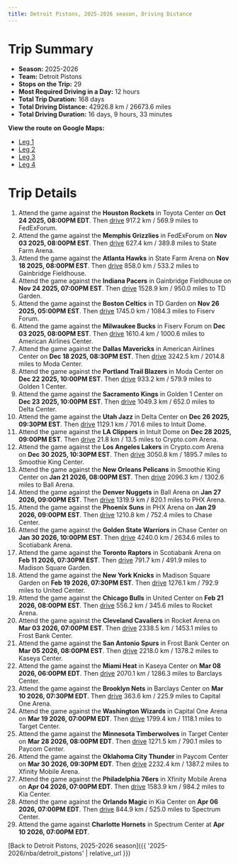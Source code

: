 ```yaml
---
title: Detroit Pistons, 2025-2026 season, Driving Distance
---
```


# Trip Summary
- **Season:** 2025-2026
- **Team:** Detroit Pistons
- **Stops on the Trip:** 29
- **Most Required Driving in a Day:** 12 hours
- **Total Trip Duration:** 168 days
- **Total Driving Distance:** 42926.8 km / 26673.6 miles
- **Total Driving Duration:** 16 days, 9 hours, 33 minutes

**View the route on Google Maps:**
- [Leg 1](https://www.google.com/maps/dir/Toyota+Center+Houston+TX/FedExForum+Memphis+TN/State+Farm+Arena+Atlanta+GA/Gainbridge+Fieldhouse+Indianapolis+IN/TD+Garden+Boston+MA/Fiserv+Forum+Milwaukee+WI/American+Airlines+Center+Dallas+TX/Moda+Center+Portland+OR/Golden+1+Center+Sacramento+CA/Delta+Center+Salt+Lake+City+UT)
- [Leg 2](https://www.google.com/maps/dir/Delta+Center+Salt+Lake+City+UT/Intuit+Dome+Inglewood+CA/Crypto.com+Arena+Los+Angeles+CA/Smoothie+King+Center+New+Orleans+LA/Ball+Arena+Denver+CO/PHX+Arena+Phoenix+AZ/Chase+Center+San+Francisco+CA/Scotiabank+Arena+Toronto+ON/Madison+Square+Garden+New+York+NY/United+Center+Chicago+IL)
- [Leg 3](https://www.google.com/maps/dir/United+Center+Chicago+IL/Rocket+Arena+Cleveland+OH/Frost+Bank+Center+San+Antonio+TX/Kaseya+Center+Miami+FL/Barclays+Center+Brooklyn+NY/Capital+One+Arena+Washington+DC/Target+Center+Minneapolis+MN/Paycom+Center+Oklahoma+City+OK/Xfinity+Mobile+Arena+Philadelphia+PA/Kia+Center+Orlando+FL)
- [Leg 4](https://www.google.com/maps/dir/Kia+Center+Orlando+FL/Spectrum+Center+Charlotte+NC)

# Trip Details
1. Attend the game against the **Houston Rockets** in Toyota Center on **Oct 24 2025, 08:00PM EDT**. Then [drive](https://www.google.com/maps/dir/Toyota+Center+Houston+TX/FedExForum+Memphis+TN) 917.2 km / 569.9 miles to FedExForum.
2. Attend the game against the **Memphis Grizzlies** in FedExForum on **Nov 03 2025, 08:00PM EST**. Then [drive](https://www.google.com/maps/dir/FedExForum+Memphis+TN/State+Farm+Arena+Atlanta+GA) 627.4 km / 389.8 miles to State Farm Arena.
3. Attend the game against the **Atlanta Hawks** in State Farm Arena on **Nov 18 2025, 08:00PM EST**. Then [drive](https://www.google.com/maps/dir/State+Farm+Arena+Atlanta+GA/Gainbridge+Fieldhouse+Indianapolis+IN) 858.0 km / 533.2 miles to Gainbridge Fieldhouse.
4. Attend the game against the **Indiana Pacers** in Gainbridge Fieldhouse on **Nov 24 2025, 07:00PM EST**. Then [drive](https://www.google.com/maps/dir/Gainbridge+Fieldhouse+Indianapolis+IN/TD+Garden+Boston+MA) 1528.9 km / 950.0 miles to TD Garden.
5. Attend the game against the **Boston Celtics** in TD Garden on **Nov 26 2025, 05:00PM EST**. Then [drive](https://www.google.com/maps/dir/TD+Garden+Boston+MA/Fiserv+Forum+Milwaukee+WI) 1745.0 km / 1084.3 miles to Fiserv Forum.
6. Attend the game against the **Milwaukee Bucks** in Fiserv Forum on **Dec 03 2025, 08:00PM EST**. Then [drive](https://www.google.com/maps/dir/Fiserv+Forum+Milwaukee+WI/American+Airlines+Center+Dallas+TX) 1610.4 km / 1000.6 miles to American Airlines Center.
7. Attend the game against the **Dallas Mavericks** in American Airlines Center on **Dec 18 2025, 08:30PM EST**. Then [drive](https://www.google.com/maps/dir/American+Airlines+Center+Dallas+TX/Moda+Center+Portland+OR) 3242.5 km / 2014.8 miles to Moda Center.
8. Attend the game against the **Portland Trail Blazers** in Moda Center on **Dec 22 2025, 10:00PM EST**. Then [drive](https://www.google.com/maps/dir/Moda+Center+Portland+OR/Golden+1+Center+Sacramento+CA) 933.2 km / 579.9 miles to Golden 1 Center.
9. Attend the game against the **Sacramento Kings** in Golden 1 Center on **Dec 23 2025, 10:00PM EST**. Then [drive](https://www.google.com/maps/dir/Golden+1+Center+Sacramento+CA/Delta+Center+Salt+Lake+City+UT) 1049.3 km / 652.0 miles to Delta Center.
10. Attend the game against the **Utah Jazz** in Delta Center on **Dec 26 2025, 09:30PM EST**. Then [drive](https://www.google.com/maps/dir/Delta+Center+Salt+Lake+City+UT/Intuit+Dome+Inglewood+CA) 1129.1 km / 701.6 miles to Intuit Dome.
11. Attend the game against the **LA Clippers** in Intuit Dome on **Dec 28 2025, 09:00PM EST**. Then [drive](https://www.google.com/maps/dir/Intuit+Dome+Inglewood+CA/Crypto.com+Arena+Los+Angeles+CA) 21.8 km / 13.5 miles to Crypto.com Arena.
12. Attend the game against the **Los Angeles Lakers** in Crypto.com Arena on **Dec 30 2025, 10:30PM EST**. Then [drive](https://www.google.com/maps/dir/Crypto.com+Arena+Los+Angeles+CA/Smoothie+King+Center+New+Orleans+LA) 3050.8 km / 1895.7 miles to Smoothie King Center.
13. Attend the game against the **New Orleans Pelicans** in Smoothie King Center on **Jan 21 2026, 08:00PM EST**. Then [drive](https://www.google.com/maps/dir/Smoothie+King+Center+New+Orleans+LA/Ball+Arena+Denver+CO) 2096.3 km / 1302.6 miles to Ball Arena.
14. Attend the game against the **Denver Nuggets** in Ball Arena on **Jan 27 2026, 09:00PM EST**. Then [drive](https://www.google.com/maps/dir/Ball+Arena+Denver+CO/PHX+Arena+Phoenix+AZ) 1319.9 km / 820.1 miles to PHX Arena.
15. Attend the game against the **Phoenix Suns** in PHX Arena on **Jan 29 2026, 09:00PM EST**. Then [drive](https://www.google.com/maps/dir/PHX+Arena+Phoenix+AZ/Chase+Center+San+Francisco+CA) 1210.8 km / 752.4 miles to Chase Center.
16. Attend the game against the **Golden State Warriors** in Chase Center on **Jan 30 2026, 10:00PM EST**. Then [drive](https://www.google.com/maps/dir/Chase+Center+San+Francisco+CA/Scotiabank+Arena+Toronto+ON) 4240.0 km / 2634.6 miles to Scotiabank Arena.
17. Attend the game against the **Toronto Raptors** in Scotiabank Arena on **Feb 11 2026, 07:30PM EST**. Then [drive](https://www.google.com/maps/dir/Scotiabank+Arena+Toronto+ON/Madison+Square+Garden+New+York+NY) 791.7 km / 491.9 miles to Madison Square Garden.
18. Attend the game against the **New York Knicks** in Madison Square Garden on **Feb 19 2026, 07:30PM EST**. Then [drive](https://www.google.com/maps/dir/Madison+Square+Garden+New+York+NY/United+Center+Chicago+IL) 1276.1 km / 792.9 miles to United Center.
19. Attend the game against the **Chicago Bulls** in United Center on **Feb 21 2026, 08:00PM EST**. Then [drive](https://www.google.com/maps/dir/United+Center+Chicago+IL/Rocket+Arena+Cleveland+OH) 556.2 km / 345.6 miles to Rocket Arena.
20. Attend the game against the **Cleveland Cavaliers** in Rocket Arena on **Mar 03 2026, 07:00PM EST**. Then [drive](https://www.google.com/maps/dir/Rocket+Arena+Cleveland+OH/Frost+Bank+Center+San+Antonio+TX) 2338.5 km / 1453.1 miles to Frost Bank Center.
21. Attend the game against the **San Antonio Spurs** in Frost Bank Center on **Mar 05 2026, 08:00PM EST**. Then [drive](https://www.google.com/maps/dir/Frost+Bank+Center+San+Antonio+TX/Kaseya+Center+Miami+FL) 2218.0 km / 1378.2 miles to Kaseya Center.
22. Attend the game against the **Miami Heat** in Kaseya Center on **Mar 08 2026, 06:00PM EDT**. Then [drive](https://www.google.com/maps/dir/Kaseya+Center+Miami+FL/Barclays+Center+Brooklyn+NY) 2070.1 km / 1286.3 miles to Barclays Center.
23. Attend the game against the **Brooklyn Nets** in Barclays Center on **Mar 10 2026, 07:30PM EDT**. Then [drive](https://www.google.com/maps/dir/Barclays+Center+Brooklyn+NY/Capital+One+Arena+Washington+DC) 363.6 km / 225.9 miles to Capital One Arena.
24. Attend the game against the **Washington Wizards** in Capital One Arena on **Mar 19 2026, 07:00PM EDT**. Then [drive](https://www.google.com/maps/dir/Capital+One+Arena+Washington+DC/Target+Center+Minneapolis+MN) 1799.4 km / 1118.1 miles to Target Center.
25. Attend the game against the **Minnesota Timberwolves** in Target Center on **Mar 28 2026, 08:00PM EDT**. Then [drive](https://www.google.com/maps/dir/Target+Center+Minneapolis+MN/Paycom+Center+Oklahoma+City+OK) 1271.5 km / 790.1 miles to Paycom Center.
26. Attend the game against the **Oklahoma City Thunder** in Paycom Center on **Mar 30 2026, 09:30PM EDT**. Then [drive](https://www.google.com/maps/dir/Paycom+Center+Oklahoma+City+OK/Xfinity+Mobile+Arena+Philadelphia+PA) 2232.4 km / 1387.2 miles to Xfinity Mobile Arena.
27. Attend the game against the **Philadelphia 76ers** in Xfinity Mobile Arena on **Apr 04 2026, 07:00PM EDT**. Then [drive](https://www.google.com/maps/dir/Xfinity+Mobile+Arena+Philadelphia+PA/Kia+Center+Orlando+FL) 1583.9 km / 984.2 miles to Kia Center.
28. Attend the game against the **Orlando Magic** in Kia Center on **Apr 06 2026, 07:00PM EDT**. Then [drive](https://www.google.com/maps/dir/Kia+Center+Orlando+FL/Spectrum+Center+Charlotte+NC) 844.9 km / 525.0 miles to Spectrum Center.
29. Attend the game against **Charlotte Hornets** in Spectrum Center at **Apr 10 2026, 07:00PM EDT**.

[Back to Detroit Pistons, 2025-2026 season]({{ '2025-2026/nba/detroit_pistons' | relative_url }})
